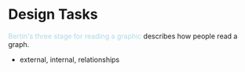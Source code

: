 # Design Tasks

<span style = "color:lightblue">Bertin's three stage for reading a graphic</span> describes how people read a graph.
- external, internal, relationships

